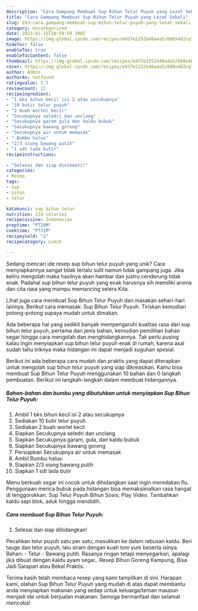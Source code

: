 ```yaml
---
description: "Cara Gampang Membuat Sup Bihun Telur Puyuh yang Lezat Sekali"
title: "Cara Gampang Membuat Sup Bihun Telur Puyuh yang Lezat Sekali"
slug: 243-cara-gampang-membuat-sup-bihun-telur-puyuh-yang-lezat-sekali
category: Uncategorized
date: 2023-01-15T10:59:50.390Z
image: https://img-global.cpcdn.com/recipes/e937e1252b48a4a5/680x482cq70/sup-bihun-telur-puyuh-foto-resep-utama.jpg
hideToc: false
enableToc: true
enableTocContent: false
thumbnail: https://img-global.cpcdn.com/recipes/e937e1252b48a4a5/680x482cq70/sup-bihun-telur-puyuh-foto-resep-utama.jpg
cover: https://img-global.cpcdn.com/recipes/e937e1252b48a4a5/680x482cq70/sup-bihun-telur-puyuh-foto-resep-utama.jpg
author: Admin
authorAv: notfound
ratingvalue: 3.5
reviewcount: 12
recipeingredient:
- "1 bks bihun kecil isi 2 atau secukupnya"
- "10 butir telur puyuh"
- "2 buah wortel kecil"
- "Secukupnya seledri dan unclang"
- "Secukupnya garam gula dan kaldu bubuk"
- "Secukupnya bawang goreng"
- "Secukupnya air untuk memasak"
- " Bumbu halus"
- "2/3 siung bawang putih"
- "1 sdt lada butir"
recipeinstructions:

- "Selesai dan siap dinikmati!"
categories:
- Resep
tags:
- sup
- bihun
- telur

katakunci: sup bihun telur 
nutrition: 214 calories
recipecuisine: Indonesian
preptime: "PT24M"
cooktime: "PT31M"
recipeyield: "2"
recipecategory: Lunch

---
```





Sedang mencari ide resep sup bihun telur puyuh yang unik? Cara menyiapkannya sangat tidak terlalu sulit namun tidak gampang juga. Jika keliru mengolah maka hasilnya akan hambar dan justru cenderung tidak enak. Padahal sup bihun telur puyuh yang enak harusnya sih memiliki aroma dan cita rasa yang mampu memancing selera Kita.





Lihat juga cara membuat Sop Bihun Telur Puyuh dan masakan sehari-hari lainnya. Berikut cara memasak: Sup Bihun Telur Puyuh. Tiriskan kemudian potong-potong supaya mudah untuk dimakan.

Ada beberapa hal yang sedikit banyak mempengaruhi kualitas rasa dari sup bihun telur puyuh, pertama dari jenis bahan, kemudian pemilihan bahan segar hingga cara mengolah dan menghidangkannya. Tak perlu pusing kalau ingin menyiapkan sup bihun telur puyuh enak di rumah, karena asal sudah tahu triknya maka hidangan ini dapat menjadi suguhan spesial.






Berikut ini ada beberapa cara mudah dan praktis yang dapat diterapkan untuk mengolah sup bihun telur puyuh yang siap dikreasikan. Kamu bisa membuat Sup Bihun Telur Puyuh menggunakan 10 bahan dan 0 langkah pembuatan. Berikut ini langkah-langkah dalam membuat hidangannya.

<!--inarticleads1-->

##### Bahan-bahan dan bumbu yang dibutuhkan untuk menyiapkan Sup Bihun Telur Puyuh:

1. Ambil 1 bks bihun kecil isi 2 atau secukupnya
1. Sediakan 10 butir telur puyuh
1. Sediakan 2 buah wortel kecil
1. Siapkan Secukupnya seledri dan unclang
1. Siapkan Secukupnya garam, gula, dan kaldu bubuk
1. Siapkan Secukupnya bawang goreng
1. Persiapkan Secukupnya air untuk memasak
1. Ambil  Bumbu halus:
1. Siapkan 2/3 siung bawang putih
1. Siapkan 1 sdt lada butir


Menu berkuah segar ini cocok untuk dihidangkan saat ingin meredakan flu. Penggunaan merica bubuk pada hidangan bisa memaksimalkan rasa hangat di tenggorokkan. Sup Telur Puyuh Bihun Sosis; Play Video. Tambahkan kaldu sapi blok, aduk hingga mendidih. 

<!--inarticleads2-->

##### Cara membuat Sup Bihun Telur Puyuh:


1. Selesai dan siap dihidangkan!

Pecahkan telur puyuh satu per satu, masukkan ke dalam rebusan kaldu. Beri tauge dan telur puyuh, lalu siram dengan kuah tom yum beserta isinya. Bahan: - Telur - Bawang putih. Rasanya ringan tetapi menyegarkan, apalagi jika dibuat dengan kaldu ayam segar.. Resep Bihun Goreng Kampung, Bisa Jadi Sarapan atau Bekal Praktis. 

Terima kasih telah membaca resep yang kami tampilkan di sini. Harapan kami, olahan Sup Bihun Telur Puyuh yang mudah di atas dapat membantu anda menyiapkan makanan yang sedap untuk keluarga/teman maupun menjadi ide untuk berjualan makanan. Semoga bermanfaat dan selamat mencoba!
